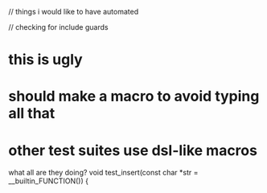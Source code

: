 // things i would like to have automated

// checking for include guards


# this is ugly
# should make a macro to avoid typing all that
# other test suites use dsl-like macros
what all are they doing?
void test_insert(const char *str = __builtin_FUNCTION()) {
